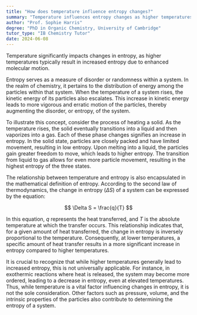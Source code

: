 ```yaml
---
title: "How does temperature influence entropy changes?"
summary: "Temperature influences entropy changes as higher temperatures generally lead to increased entropy due to increased molecular motion."
author: "Prof. Sophie Harris"
degree: "PhD in Organic Chemistry, University of Cambridge"
tutor_type: "IB Chemistry Tutor"
date: 2024-06-08
---
```


Temperature significantly impacts changes in entropy, as higher temperatures typically result in increased entropy due to enhanced molecular motion.

Entropy serves as a measure of disorder or randomness within a system. In the realm of chemistry, it pertains to the distribution of energy among the particles within that system. When the temperature of a system rises, the kinetic energy of its particles also escalates. This increase in kinetic energy leads to more vigorous and erratic motion of the particles, thereby augmenting the disorder, or entropy, of the system.

To illustrate this concept, consider the process of heating a solid. As the temperature rises, the solid eventually transitions into a liquid and then vaporizes into a gas. Each of these phase changes signifies an increase in entropy. In the solid state, particles are closely packed and have limited movement, resulting in low entropy. Upon melting into a liquid, the particles gain greater freedom to move, which leads to higher entropy. The transition from liquid to gas allows for even more particle movement, resulting in the highest entropy of the three states.

The relationship between temperature and entropy is also encapsulated in the mathematical definition of entropy. According to the second law of thermodynamics, the change in entropy ($\Delta S$) of a system can be expressed by the equation:

$$
\Delta S = \frac{q}{T}
$$

In this equation, $q$ represents the heat transferred, and $T$ is the absolute temperature at which the transfer occurs. This relationship indicates that, for a given amount of heat transferred, the change in entropy is inversely proportional to the temperature. Consequently, at lower temperatures, a specific amount of heat transfer results in a more significant increase in entropy compared to higher temperatures.

It is crucial to recognize that while higher temperatures generally lead to increased entropy, this is not universally applicable. For instance, in exothermic reactions where heat is released, the system may become more ordered, leading to a decrease in entropy, even at elevated temperatures. Thus, while temperature is a vital factor influencing changes in entropy, it is not the sole consideration. Other factors such as pressure, volume, and the intrinsic properties of the particles also contribute to determining the entropy of a system.
    